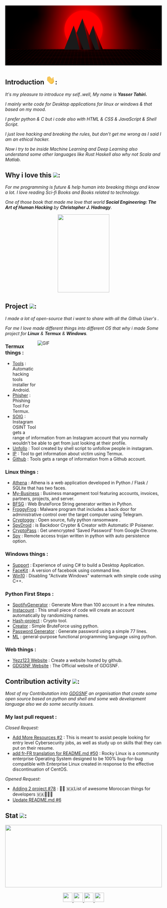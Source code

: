 <p align="center"> 
    <img src="https://github.com/yezz123/yezz123/blob/master/img/Cover.png">
</p>

## Introduction <img src="https://raw.githubusercontent.com/ABSphreak/ABSphreak/master/gifs/Hi.gif" width="30px">:

<i>It's my pleasure to introduce my self..well, My name is <b>Yasser Tahiri. </b>

I mainly write code for Desktop applications for linux or windows & that based on my mood.

I prefer python & C but i code also with HTML & CSS & JavaScript & Shell Script.

I just love hacking and breaking the rules, but don’t get me wrong as I said I am an ethical hacker.

Now i try to be inside Machine Learning and Deep Learning also understand some other languages like Rust Haskell also why not Scala and Matlab.</i>

## Why i love this <img src="https://media.giphy.com/media/LpDmM2wSt6Hm5fKJVa/giphy.gif" width="30px">:

<i>For me programming is future & help human into breaking things and know a lot.
I love reading Sci-fi Books and Books related to technology.

One of those book that made me love that world <b>Social Engineering: The Art of Human Hacking</b> by <b>Christopher J. Hadnagy</b>.</i>
[<p align="center"> <img src="https://github.com/yezz123/yezz123/blob/master/img\The Art of Human Hacking.jpg" width="166.5" height="249.5">](https://www.amazon.com/Social-Engineering-Art-Human-Hacking/dp/0470639539)

## Project <img src="https://media.giphy.com/media/gH85KtY9fX2yd9eG4F/giphy-downsized.gif" width="30px">:

<i>I made a lot of open-source that i want to share with all the Github User's .

For me I love made different things into different OS that why i made Some project for <b>Linux</b> & <b>Termux</b> & <b>Windows</b>.</i>

<img align="right" alt="GIF" src="https://i.imgur.com/OTKgDSt.gif" width="400" height="300" />

### Termux things :
-   [Tools](https://github.com/yezz123/tools) : Automatic hacking tools installer for Android.
-   [Phisher](https://github.com/yezz123/Phisher) : Phishing Tool For Termux.
-   [SOIG](https://github.com/yezz123/SoIG) : Instagram OSINT Tool gets a range of information from an Instagram account that you normally wouldn't be able to get from just looking at their profile.
-   [Unfollo](https://github.com/yezz123/unfollo) : Tool created by shell script to unfollow people in instagram.
-   [IP](https://github.com/yezz123/IP) : Tool to get information about victim using Termux.
-   [Github](https://github.com/yezz123/github) : Tools gets a range of information from a Github account.

### Linux things :
-   [Athena](https://github.com/GDGSNF/Athena) : Athena is a web application developed in Python / Flask / SQLite that has two faces.
-   [My-Business](https://github.com/GDGSNF/My-Business) : Business management tool featuring accounts, invoices, partners, projects, and server.
-   [BFSG](https://github.com/Collector0/BFSG) : Web BruteForce String generator written in Python.
-   [FroggyFrog](https://github.com/GDGSNF/FroggyFrog) : Malware program that includes a back door for administrative control over the target computer using Telegram.
-   [Cryptoggy](https://github.com/yezz123/Cryptoggy) : Open source, fully python ransomware .
-   [SpyDroid](https://github.com/yezz123/SpyDroid) : is Backdoor Crypter & Creator with Automatic IP Poisener.
-   [CryptoPass](https://github.com/yezz123/CryptoPass) : Get unencrypted 'Saved Password' from Google Chrome.
-   [Spy](https://github.com/yezz123/spy) : Remote access trojan written in python with auto persistence option.

### Windows things :
-   [Support](https://github.com/Collector0/Support) : Experience of using C# to build a Desktop Application.
-   [FaceKit](https://github.com/Py-Project/FaceKit) : A version of facebook using command line.
-   [Win10](https://github.com/GDGSNF/Win10) : Disabling "Activate Windows" watermark with simple code using C++.

### Python First Steps :
-   [SpotifyGenerator](https://github.com/yezz123/SpotifyGenerator) : Generate More than 100 account in a few minutes.
-   [Instacount](https://github.com/yezz123/Instacount) : This small piece of code will create an account automatically by randomizing names.
-   [Hash-project](https://github.com/yezz123/Hash-project) : Crypto tool.
-   [Creator](https://github.com/yezz123/Creator) : Simple BruteForce using python.
-   [Password Generator](https://github.com/yezz123/password_generator) : Generate password using a simple 77 lines.
-   [ML](https://github.com/yezz123/ML) : general-purpose functional programming language using python.

### Web things :
-   [Yezz123 Website](https://github.com/yezz123/yezz123.github.io) : Create a website hosted by github.
-   [GDGSNF Website](https://github.com/GDGSNF/GDGSNF.github.io) : The Official website of GDGSNF.

## Contribution activity <img src="https://media.giphy.com/media/Z6wxlelBagpIa4HNhV/giphy.gif" width="30px">:

<i>Most of my Contributation into [GDGSNF](https://github.com/GDGSNF) an organisation that create some open source based on python and shell and some web development language also we do some security issues.</i>

### My last pull request :

<i>Closed Request:</i>

-   [Add More Resources #2](https://github.com/harisqazi1/Cybersecurity/pull/2) : This is meant to assist people looking for entry level Cybersecurity jobs, as well as study up on skills that they can put on their resume.
-   [add fr-FR translation for README.md #50](https://github.com/rocky-linux/rocky/pull/50) : Rocky Linux is a community enterprise Operating System designed to be 100% bug-for-bug compatible with Enterprise Linux created in response to the effective discontinuation of CentOS.

<i>Opened Request:</i>

-   [Adding 2 project #78](https://github.com/DevC-Casa/awesome-morocco/pull/78) : 👩‍💻 🇲🇦List of awesome Moroccan things for developers 🇲🇦👨🏻‍💻
-   [Update README.md #6](https://github.com/harisqazi1/Cybersecurity/pull/6)

## Stat <img src="https://media.giphy.com/media/C4b6GwFKbYxK8/giphy.gif" width="30px">:

<p align="center">

<img width="100%" height="200" src="https://github-readme-stats.vercel.app/api?username=yezz123&show_icons=true&theme=gotham"></a>

</p>


<p align="center">
  <a href="https://www.instagram.com/froggy__19/">
    <img src="https://simpleicons.org/icons/instagram.svg" width="30" height="30">
    </a>
  <a href="https://www.linkedin.com/in/yasser-tahiri-14765b1a0/">
    <img src="https://simpleicons.org/icons/linkedin.svg" width="30" height="30">
    </a>
  <a href="https://twitter.com/THyasser1">
    <img src="https://simpleicons.org/icons/twitter.svg" width="30" height="30">
    </a>
  <a href="https://www.facebook.com/xoxo00y/">
    <img src="https://simpleicons.org/icons/facebook.svg" width="30" height="30">
    </a>
</p>
